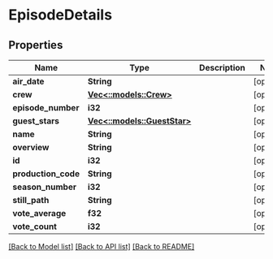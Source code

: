 # EpisodeDetails

## Properties

Name | Type | Description | Notes
------------ | ------------- | ------------- | -------------
**air_date** | **String** |  | [optional] 
**crew** | [**Vec<::models::Crew>**](Crew.md) |  | [optional] 
**episode_number** | **i32** |  | [optional] 
**guest_stars** | [**Vec<::models::GuestStar>**](GuestStar.md) |  | [optional]
**name** | **String** |  | [optional] 
**overview** | **String** |  | [optional] 
**id** | **i32** |  | [optional]
**production_code** | **String** |  | [optional]
**season_number** | **i32** |  | [optional] 
**still_path** | **String** |  | [optional]
**vote_average** | **f32** |  | [optional] 
**vote_count** | **i32** |  | [optional] 

[[Back to Model list]](../README.md#documentation-for-models) [[Back to API list]](../README.md#documentation-for-api-endpoints) [[Back to README]](../README.md)

